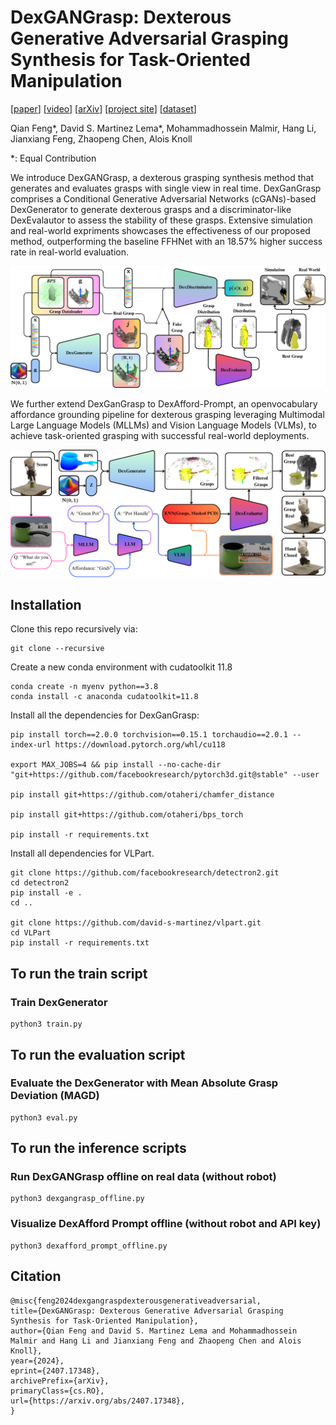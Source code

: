 # DexGANGrasp: Dexterous Generative Adversarial Grasping Synthesis for Task-Oriented Manipulation
[[paper](https://arxiv.org/pdf/2407.17348)] [[video](https://youtu.be/egQaemeAy5k)] [[arXiv](https://arxiv.org/abs/2407.17348)] [[project site](https://david-s-martinez.github.io/DexGANGrasp.io/)] [[dataset](https://syncandshare.lrz.de/getlink/fiDFvyFKo4bwn4dXVwAVq5/)]

Qian Feng*, David S. Martinez Lema*, Mohammadhossein Malmir, Hang Li, Jianxiang Feng, Zhaopeng Chen, Alois Knoll

*: Equal Contribution

We introduce DexGANGrasp, a dexterous grasping synthesis method that generates and evaluates grasps with single view in real time. DexGanGrasp comprises a Conditional Generative Adversarial Networks (cGANs)-based DexGenerator to generate dexterous grasps and a discriminator-like DexEvalautor to assess the stability of these grasps. Extensive simulation and real-world expriments showcases the effectiveness of our proposed method, outperforming the baseline FFHNet with an 18.57% higher success rate in real-world evaluation.

![](docs/images/dexgan.png)


We further extend DexGanGrasp to DexAfford-Prompt, an openvocabulary affordance grounding pipeline for dexterous grasping leveraging Multimodal Large Language Models (MLLMs) and Vision Language Models (VLMs), to achieve task-oriented grasping with successful real-world deployments.

![](docs/images/dexafford.png)


## Installation

Clone this repo recursively via:
```
git clone --recursive 
```

Create a new conda environment with cudatoolkit 11.8

```
conda create -n myenv python==3.8
conda install -c anaconda cudatoolkit=11.8
```

Install all the dependencies for DexGanGrasp:

```
pip install torch==2.0.0 torchvision==0.15.1 torchaudio==2.0.1 --index-url https://download.pytorch.org/whl/cu118

export MAX_JOBS=4 && pip install --no-cache-dir "git+https://github.com/facebookresearch/pytorch3d.git@stable" --user

pip install git+https://github.com/otaheri/chamfer_distance

pip install git+https://github.com/otaheri/bps_torch

pip install -r requirements.txt
```
Install all dependencies for VLPart.
```
git clone https://github.com/facebookresearch/detectron2.git
cd detectron2
pip install -e .
cd ..

git clone https://github.com/david-s-martinez/vlpart.git
cd VLPart
pip install -r requirements.txt
```
## To run the train script

### Train DexGenerator

```
python3 train.py
```

## To run the evaluation script

### Evaluate the DexGenerator with Mean Absolute Grasp Deviation (MAGD)
```
python3 eval.py
```
## To run the inference scripts

### Run DexGANGrasp offline on real data (without robot)
```
python3 dexgangrasp_offline.py
```
### Visualize DexAfford Prompt offline (without robot and API key)
```
python3 dexafford_prompt_offline.py
```
## Citation

```plain
@misc{feng2024dexgangraspdexterousgenerativeadversarial,
title={DexGANGrasp: Dexterous Generative Adversarial Grasping Synthesis for Task-Oriented Manipulation}, 
author={Qian Feng and David S. Martinez Lema and Mohammadhossein Malmir and Hang Li and Jianxiang Feng and Zhaopeng Chen and Alois Knoll},
year={2024},
eprint={2407.17348},
archivePrefix={arXiv},
primaryClass={cs.RO},
url={https://arxiv.org/abs/2407.17348}, 
}
```